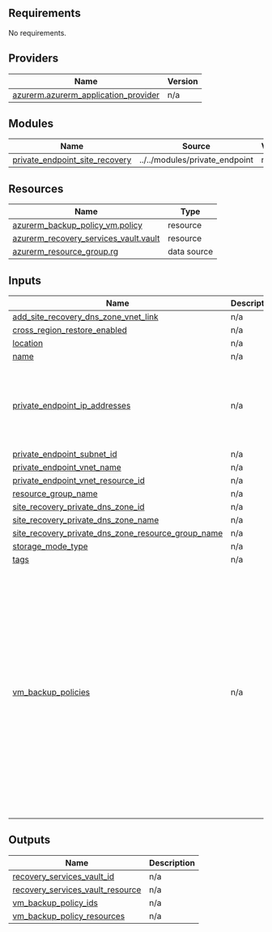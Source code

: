 <!-- BEGIN_TF_DOCS -->
## Requirements

No requirements.

## Providers

| Name | Version |
|------|---------|
| <a name="provider_azurerm.azurerm_application_provider"></a> [azurerm.azurerm\_application\_provider](#provider\_azurerm.azurerm\_application\_provider) | n/a |

## Modules

| Name | Source | Version |
|------|--------|---------|
| <a name="module_private_endpoint_site_recovery"></a> [private\_endpoint\_site\_recovery](#module\_private\_endpoint\_site\_recovery) | ../../modules/private_endpoint | n/a |

## Resources

| Name | Type |
|------|------|
| [azurerm_backup_policy_vm.policy](https://registry.terraform.io/providers/hashicorp/azurerm/latest/docs/resources/backup_policy_vm) | resource |
| [azurerm_recovery_services_vault.vault](https://registry.terraform.io/providers/hashicorp/azurerm/latest/docs/resources/recovery_services_vault) | resource |
| [azurerm_resource_group.rg](https://registry.terraform.io/providers/hashicorp/azurerm/latest/docs/data-sources/resource_group) | data source |

## Inputs

| Name | Description | Type | Default | Required |
|------|-------------|------|---------|:--------:|
| <a name="input_add_site_recovery_dns_zone_vnet_link"></a> [add\_site\_recovery\_dns\_zone\_vnet\_link](#input\_add\_site\_recovery\_dns\_zone\_vnet\_link) | n/a | `bool` | `true` | no |
| <a name="input_cross_region_restore_enabled"></a> [cross\_region\_restore\_enabled](#input\_cross\_region\_restore\_enabled) | n/a | `bool` | `false` | no |
| <a name="input_location"></a> [location](#input\_location) | n/a | `string` | n/a | yes |
| <a name="input_name"></a> [name](#input\_name) | n/a | `string` | n/a | yes |
| <a name="input_private_endpoint_ip_addresses"></a> [private\_endpoint\_ip\_addresses](#input\_private\_endpoint\_ip\_addresses) | n/a | <pre>object({<br>    prot2_ip_address = string<br>    rcm1_ip_address  = string<br>    tel1_ip_address  = string<br>    id1_ip_address   = string<br>    srs1_ip_address  = string<br>  })</pre> | `null` | no |
| <a name="input_private_endpoint_subnet_id"></a> [private\_endpoint\_subnet\_id](#input\_private\_endpoint\_subnet\_id) | n/a | `string` | `""` | no |
| <a name="input_private_endpoint_vnet_name"></a> [private\_endpoint\_vnet\_name](#input\_private\_endpoint\_vnet\_name) | n/a | `string` | `""` | no |
| <a name="input_private_endpoint_vnet_resource_id"></a> [private\_endpoint\_vnet\_resource\_id](#input\_private\_endpoint\_vnet\_resource\_id) | n/a | `string` | `""` | no |
| <a name="input_resource_group_name"></a> [resource\_group\_name](#input\_resource\_group\_name) | n/a | `string` | n/a | yes |
| <a name="input_site_recovery_private_dns_zone_id"></a> [site\_recovery\_private\_dns\_zone\_id](#input\_site\_recovery\_private\_dns\_zone\_id) | n/a | `string` | `""` | no |
| <a name="input_site_recovery_private_dns_zone_name"></a> [site\_recovery\_private\_dns\_zone\_name](#input\_site\_recovery\_private\_dns\_zone\_name) | n/a | `string` | `""` | no |
| <a name="input_site_recovery_private_dns_zone_resource_group_name"></a> [site\_recovery\_private\_dns\_zone\_resource\_group\_name](#input\_site\_recovery\_private\_dns\_zone\_resource\_group\_name) | n/a | `string` | `""` | no |
| <a name="input_storage_mode_type"></a> [storage\_mode\_type](#input\_storage\_mode\_type) | n/a | `string` | `"GeoRedundant"` | no |
| <a name="input_tags"></a> [tags](#input\_tags) | n/a | `map(string)` | n/a | yes |
| <a name="input_vm_backup_policies"></a> [vm\_backup\_policies](#input\_vm\_backup\_policies) | n/a | <pre>map(object({<br>    name      = string<br>    timezone  = string<br>    frequency = string<br>    time      = string<br>    retention_daily = object({<br>      count = number<br>    })<br>    retention_weekly = object({<br>      count    = number<br>      weekdays = list(string)<br>    })<br>    retention_monthly = object({<br>      count    = number,<br>      weekdays = list(string)<br>      weeks    = list(string)<br>    })<br>    retention_yearly = object({<br>      count    = number<br>      weekdays = list(string)<br>      weeks    = list(string)<br>      months   = list(string)<br>    })<br>  }))</pre> | n/a | yes |

## Outputs

| Name | Description |
|------|-------------|
| <a name="output_recovery_services_vault_id"></a> [recovery\_services\_vault\_id](#output\_recovery\_services\_vault\_id) | n/a |
| <a name="output_recovery_services_vault_resource"></a> [recovery\_services\_vault\_resource](#output\_recovery\_services\_vault\_resource) | n/a |
| <a name="output_vm_backup_policy_ids"></a> [vm\_backup\_policy\_ids](#output\_vm\_backup\_policy\_ids) | n/a |
| <a name="output_vm_backup_policy_resources"></a> [vm\_backup\_policy\_resources](#output\_vm\_backup\_policy\_resources) | n/a |
<!-- END_TF_DOCS -->